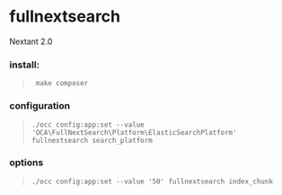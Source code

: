 # fullnextsearch
Nextant 2.0


### install:

>      make composer

### configuration


>     ./occ config:app:set --value 'OCA\FullNextSearch\Platform\ElasticSearchPlatform' fullnextsearch search_platform

### options

>     ./occ config:app:set --value '50' fullnextsearch index_chunk
